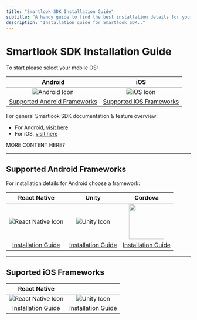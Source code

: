 ```yaml
---
title: "Smartlook SDK Installation Guide"
subtitle: "A handy guide to find the best installation details for your project."
description: "Installation guide for Smartlook SDK.."
---
```


# Smartlook SDK Installation Guide


To start please select your mobile OS: 


|    Android   | iOS |   
|:--------------:|:--------:|
|  ![Android Icon](https://img.icons8.com/color/96/000000/android-os.png) | ![iOS Icon](https://img.icons8.com/ios/99/000000/ios-logo.png) | 
|  [Supported Android Frameworks](../sdk/sdk-installation-guide.md#supported-android-frameworks) | [Supported iOS Frameworks](../sdk/sdk-installation-guide.md#suported-ios-frameworks) | 

For general Smartlook SDK documentation & feature overview: 
* For Android, [visit here](https://smartlook.github.io/docs/sdk/android/#android)
* For iOS, [visit here](https://smartlook.github.io/docs/sdk/ios/#ios)

MORE CONTENT HERE? 

___

## Supported Android Frameworks 

For installation details for Android choose a framework: 

|    React Native   | Unity |   Cordova |  
|:--------------:|:--------:|:--------:|
|  ![React Native Icon](https://img.icons8.com/color/96/000000/react-native.png) | ![Unity Icon](https://img.icons8.com/ios-filled/96/000000/unity.png) | <img src="https://cordova.apache.org/static/img/cordova_256.png" width="96"> | 
|  [Installation Guide](https://smartlook.github.io/docs/sdk/react-native/#android) | [Installation Guide](https://smartlook.github.io/docs/sdk/unity/#installation-for-android) | [Installation Guide](https://smartlook.github.io/docs/sdk/cordova-android/#installation)


___


## Suported iOS Frameworks

|    React Native   |  |   
|:--------------:|:--------:|
|  ![React Native Icon](https://img.icons8.com/color/96/000000/react-native.png) | ![Unity Icon](https://img.icons8.com/ios-filled/96/000000/unity.png) 
|  [Installation Guide](https://smartlook.github.io/docs/sdk/react-native/#ios) | [Installation Guide](https://smartlook.github.io/docs/sdk/unity/#installation-for-ios) |










